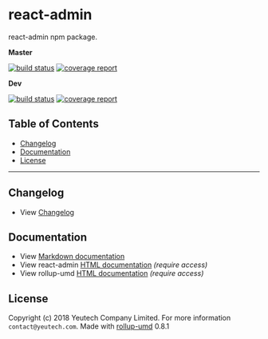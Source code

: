 # react-admin

react-admin npm package.

**Master**

[![build status](https://github.com/yeutech/react-admin/badges/master/build.svg)](https://github.com/yeutech/react-admin/commits/master)
[![coverage report](https://github.com/yeutech/react-admin/badges/master/coverage.svg)](https://github.com/yeutech/react-admin/commits/master)

**Dev**

[![build status](https://github.com/yeutech/react-admin/badges/dev/build.svg)](https://github.com/yeutech/react-admin/commits/dev)
[![coverage report](https://github.com/yeutech/react-admin/badges/dev/coverage.svg)](https://github.com/yeutech/react-admin/commits/dev)


## Table of Contents

  - [Changelog](#changelog)
  - [Documentation](#documentation)
  - [License](#license)

---

## Changelog

  - View [Changelog](CHANGELOG.md)
  
## Documentation

  - View [Markdown documentation](docs)
  - View react-admin [HTML documentation](https://github.com.yeutech.com/react-admin) *(require access)*
  - View rollup-umd [HTML documentation](https://dev-tools.yeutech.com/rollup-umd) *(require access)*

## License

Copyright (c) 2018 Yeutech Company Limited. For more information `contact@yeutech.com`. Made with [rollup-umd](https://module.kopaxgroup.com/dev-tools/rollup-umd/tags/0.8.1) 0.8.1
